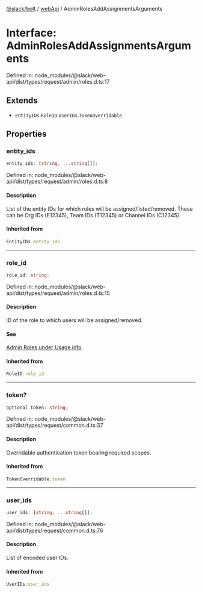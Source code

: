[@slack/bolt](../../../../index.md) / [webApi](../index.md) / AdminRolesAddAssignmentsArguments

# Interface: AdminRolesAddAssignmentsArguments

Defined in: node\_modules/@slack/web-api/dist/types/request/admin/roles.d.ts:17

## Extends

- `EntityIDs`.`RoleID`.`UserIDs`.`TokenOverridable`

## Properties

### entity\_ids

```ts
entity_ids: [string, ...string[]];
```

Defined in: node\_modules/@slack/web-api/dist/types/request/admin/roles.d.ts:8

#### Description

List of the entity IDs for which roles will be assigned/listed/removed.
These can be Org IDs (E12345), Team IDs (T12345) or Channel IDs (C12345).

#### Inherited from

```ts
EntityIDs.entity_ids
```

***

### role\_id

```ts
role_id: string;
```

Defined in: node\_modules/@slack/web-api/dist/types/request/admin/roles.d.ts:15

#### Description

ID of the role to which users will be assigned/removed.

#### See

[Admin Roles under Usage info](https://api.slack.com/methods/admin.roles.addAssignments#markdown).

#### Inherited from

```ts
RoleID.role_id
```

***

### token?

```ts
optional token: string;
```

Defined in: node\_modules/@slack/web-api/dist/types/request/common.d.ts:37

#### Description

Overridable authentication token bearing required scopes.

#### Inherited from

```ts
TokenOverridable.token
```

***

### user\_ids

```ts
user_ids: [string, ...string[]];
```

Defined in: node\_modules/@slack/web-api/dist/types/request/common.d.ts:76

#### Description

List of encoded user IDs.

#### Inherited from

```ts
UserIDs.user_ids
```
